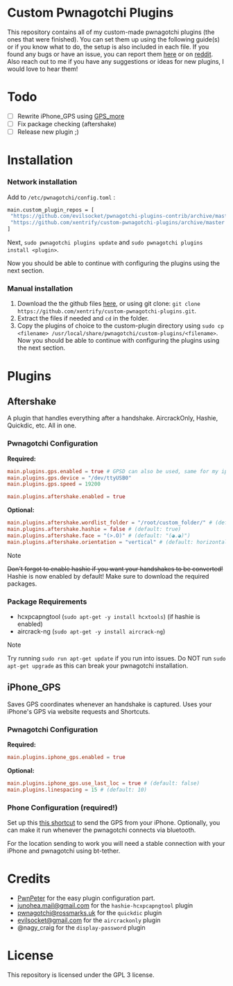 # Custom Pwnagotchi Plugins
This repository contains all of my custom-made pwnagotchi plugins (the ones that were finished). You can set them up using the following guide(s) or if you know what to do, the setup is also included in each file. If you found any bugs or have an issue, you can report them [here](https://github.com/xentrify/custom-pwnagotchi-plugins/issues/new/choose) or on [reddit](https://reddit.com/u/xentrifydev). Also reach out to me if you have any suggestions or ideas for new plugins, I would love to hear them!
# Todo
- [ ] Rewrite iPhone_GPS using [GPS_more](https://github.com/Sniffleupagus/pwnagotchi_plugins/blob/main/gps_more.py)
- [ ] Fix package checking (aftershake)
- [ ] Release new plugin ;)
# Installation
### Network installation
Add to `/etc/pwnagotchi/config.toml` :
```bash
main.custom_plugin_repos = [
 "https://github.com/evilsocket/pwnagotchi-plugins-contrib/archive/master.zip",
 "https://github.com/xentrify/custom-pwnagotchi-plugins/archive/master.zip"
]
```

Next, `sudo pwnagotchi plugins update` and `sudo pwnagotchi plugins install <plugin>`.

Now you should be able to continue with configuring the plugins using the next section.

### Manual installation
1. Download the the github files [here](https://github.com/xentrify/custom-pwnagotchi-plugins/archive/master.zip), or using git clone: `git clone https://github.com/xentrify/custom-pwnagotchi-plugins.git`.
2. Extract the files if needed and `cd` in the folder.
3. Copy the plugins of choice to the custom-plugin directory using `sudo cp <filename> /usr/local/share/pwnagotchi/custom-plugins/<filename>`.
Now you should be able to continue with configuring the plugins using the next section.

# Plugins
## Aftershake
A plugin that handles everything after a handshake. AircrackOnly, Hashie, Quickdic, etc. All in one.
### Pwnagotchi Configuration
**Required:**
```toml
main.plugins.gps.enabled = true # GPSD can also be used, same for my iphone_gps plugin.
main.plugins.gps.device = "/dev/ttyUSB0"
main.plugins.gps.speed = 19200

main.plugins.aftershake.enabled = true
```
**Optional:**
```toml
main.plugins.aftershake.wordlist_folder = "/root/custom_folder/" # (default: "/root/wordlist_folder/")
main.plugins.aftershake.hashie = false # (default: true)
main.plugins.aftershake.face = "(>.O)" # (default: "(◕.◕)")
main.plugins.aftershake.orientation = "vertical" # (default: horizontal)
```
> [!NOTE]
> ~~Don't forgot to enable hashie if you want your handshakes to be converted!~~ Hashie is now enabled by default! Make sure to download the required packages.
### Package Requirements
* hcxpcapngtool (`sudo apt-get -y install hcxtools`) (if hashie is enabled)
* aircrack-ng (`sudo apt-get -y install aircrack-ng`)
> [!NOTE]
> Try running `sudo run apt-get update` if you run into issues. Do NOT run `sudo apt-get upgrade` as this can break your pwnagotchi installation.
## iPhone_GPS
Saves GPS coordinates whenever an handshake is captured. Uses your iPhone's GPS via website requests and Shortcuts.
### Pwnagotchi Configuration
**Required:**
```toml
main.plugins.iphone_gps.enabled = true
```
**Optional:**
```toml
main.plugins.iphone_gps.use_last_loc = true # (default: false)
main.plugins.linespacing = 15 # (default: 10)
```
### Phone Configuration (required!)
Set up this [this shortcut](https://routinehub.co/shortcut/19128/) to send the GPS from your iPhone. Optionally, you can make it run whenever the pwnagotchi connects via bluetooth.

For the location sending to work you will need a stable connection with your iPhone and pwnagotchi using bt-tether.

# Credits
* [PwnPeter](https://github.com/PwnPeter) for the easy plugin configuration part.
* junohea.mail@gmail.com for the `hashie-hcxpcapngtool` plugin
* pwnagotchi@rossmarks.uk for the `quickdic` plugin
* evilsocket@gmail.com for the `aircrackonly` plugin
* @nagy_craig for the `display-password` plugin

# License
This repository is licensed under the GPL 3 license.
